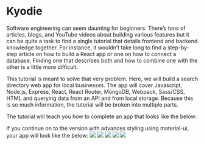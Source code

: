 # Kyodie
Software engineering can seem daunting for beginners. There’s tons of articles, blogs, and YouTube videos about building various features but it can be quite a task to find a single tutorial that details frontend and backend knowledge together. For instance, it wouldn’t take long to find a step-by-step article on how to build a React app or one on how to connect a database. Finding one that describes both and how to combine one with the other is a little more difficult.

This tutorial is meant to solve that very problem. Here, we will build a search directory web app for local businesses. The app will cover Javascript, Node.js, Express, React, React Router, MongoDB, Webpack, Sass/CSS, HTML and querying data from an API and from local storage. Because this is so much information, the tutorial will be broken into multiple parts.

The tutorial will teach you how to complete an app that looks like the below:

If you continue on to the version with advances styling using material-ui, your app will look like the below:
![](https://drive.google.com/uc?export=view&id=1HofXm5QN5FoGgXY4zn3gedyk7uNln7C0)
![](https://drive.google.com/uc?export=view&id=1c4bzNEp3HHPfdpNXvmAqnx8AcDNuyX0s)
![](https://drive.google.com/uc?export=view&id=1aLw7AUti60L7bgCE-_iQjLY_Ecb7gVqs)
![](https://drive.google.com/uc?export=view&id=1oObQJ4RVw62GMCZaXcbGlUVFzimw5o0W)
![](https://drive.google.com/uc?export=view&id=1_9ZmNG1a3Wp1peflXX7_6khZPnrqgkOZ)

